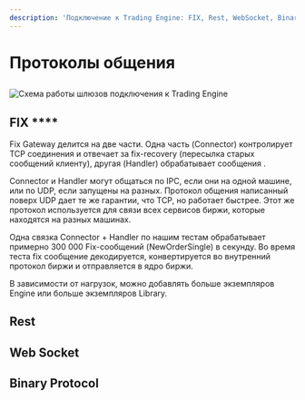 ```yaml
---
description: 'Подключение к Trading Engine: FIX, Rest, WebSocket, Binary Protocol.'
---
```


# Протоколы общения

## 

![&#x421;&#x445;&#x435;&#x43C;&#x430; &#x440;&#x430;&#x431;&#x43E;&#x442;&#x44B; &#x448;&#x43B;&#x44E;&#x437;&#x43E;&#x432; &#x43F;&#x43E;&#x434;&#x43A;&#x43B;&#x44E;&#x447;&#x435;&#x43D;&#x438;&#x44F; &#x43A; Trading Engine](https://lh6.googleusercontent.com/kMzv-z7SNRzVSTD6j9tbqQ0VmUjfPerG3LHMyQV9jHAxpihAXjvIx-MdPnIRtaVEFgFafy-RxUdGg0QcDPI6zZ11J0bnesOxFUUF1O0E-H1rLPibcdKz-HWcSKvVXrMU9ODL7jZW)

## FIX ****

Fix Gateway делится на две части. Одна часть \(Connector\) контролирует TCP соединения и отвечает за fix-recovery \(пересылка старых сообщений клиенту\), другая \(Handler\) обрабатывает сообщения .

Connector и Handler могут общаться по IPC, если они на одной машине, или по UDP, если запущены на разных. Протокол общения написанный поверх UDP дает те же гарантии, что TCP, но работает быстрее. Этот же протокол используется для связи всех сервисов биржи, которые находятся на разных машинах.

Одна связка Connector + Handler по нашим тестам обрабатывает примерно 300 000 Fix-сообщений \(NewOrderSingle\) в секунду. Во время теста fix сообщение декодируется, конвертируется во внутренний протокол биржи и отправляется в ядро биржи. 

В зависимости от нагрузок, можно добавлять больше экземпляров Engine или больше экземпляров Library.

## **Rest**

## **Web Socket**

## **Binary Protocol**

